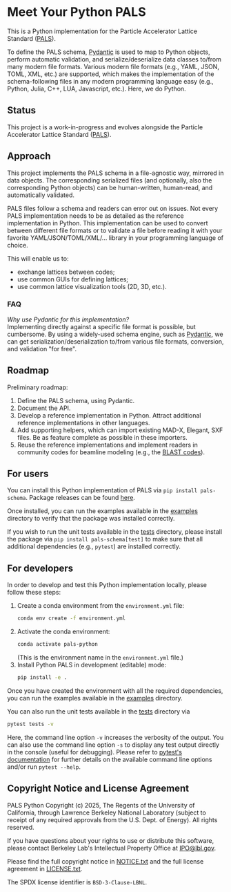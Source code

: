 # Meet Your Python PALS

This is a Python implementation for the Particle Accelerator Lattice Standard ([PALS](https://github.com/campa-consortium/pals)).

To define the PALS schema, [Pydantic](https://docs.pydantic.dev) is used to map to Python objects, perform automatic validation, and serialize/deserialize data classes to/from many modern file formats.
Various modern file formats (e.g., YAML, JSON, TOML, XML, etc.) are supported, which makes the implementation of the schema-following files in any modern programming language easy (e.g., Python, Julia, C++, LUA, Javascript, etc.).
Here, we do Python.


## Status

This project is a work-in-progress and evolves alongside the Particle Accelerator Lattice Standard ([PALS](https://github.com/campa-consortium/pals)).


## Approach

This project implements the PALS schema in a file-agnostic way, mirrored in data objects.
The corresponding serialized files (and optionally, also the corresponding Python objects) can be human-written, human-read, and automatically validated.

PALS files follow a schema and readers can error out on issues.
Not every PALS implementation needs to be as detailed as the reference implementation in Python.
This implementation can be used to convert between different file formats or to validate a file before reading it with your favorite YAML/JSON/TOML/XML/... library in your programming language of choice.

This will enable us to:
- exchange lattices between codes;
- use common GUIs for defining lattices;
- use common lattice visualization tools (2D, 3D, etc.).


### FAQ

*Why use Pydantic for this implementation?*  
Implementing directly against a specific file format is possible, but cumbersome.
By using a widely-used schema engine, such as [Pydantic](https://docs.pydantic.dev), we can get serialization/deserialization to/from various file formats, conversion, and validation "for free".


## Roadmap

Preliminary roadmap:

1. Define the PALS schema, using Pydantic.
2. Document the API.
3. Develop a reference implementation in Python. Attract additional reference implementations in other languages.
5. Add supporting helpers, which can import existing MAD-X, Elegant, SXF files. Be as feature complete as possible in these importers.
6. Reuse the reference implementations and implement readers in community codes for beamline modeling (e.g., the [BLAST codes](https://blast.lbl.gov)).


## For users

You can install this Python implementation of PALS via ``pip install pals-schema``. Package releases can be found [here](https://pypi.org/project/pals-schema/).

Once installed, you can run the examples available in the [examples](https://github.com/campa-consortium/pals-python/tree/main/examples) directory to verify that the package was installed correctly.

If you wish to run the unit tests available in the [tests](https://github.com/campa-consortium/pals-python/tree/main/tests) directory, please install the package via ``pip install pals-schema[test]`` to make sure that all additional dependencies (e.g., ``pytest``) are installed correctly.

## For developers

In order to develop and test this Python implementation locally, please follow these steps:

1. Create a conda environment from the `environment.yml` file:
    ```bash
    conda env create -f environment.yml
    ```
2. Activate the conda environment:
    ```bash
    conda activate pals-python
    ```
   (This is the environment name in the `environment.yml` file.)
3. Install Python PALS in development (editable) mode:
    ```bash
    pip install -e .
    ```

Once you have created the environment with all the required dependencies, you can run the examples available in the [examples](https://github.com/campa-consortium/pals-python/tree/main/examples) directory.

You can also run the unit tests available in the [tests](https://github.com/campa-consortium/pals-python/tree/main/tests) directory via
```bash
pytest tests -v
```
Here, the command line option `-v` increases the verbosity of the output.
You can also use the command line option `-s` to display any test output directly in the console (useful for debugging).
Please refer to [pytest's documentation](https://docs.pytest.org/en/stable/) for further details on the available command line options and/or run `pytest --help`.

## Copyright Notice and License Agreement

PALS Python Copyright (c) 2025, The Regents of the University of California,
through Lawrence Berkeley National Laboratory (subject to receipt of
any required approvals from the U.S. Dept. of Energy). All rights reserved.

If you have questions about your rights to use or distribute this software,
please contact Berkeley Lab's Intellectual Property Office at
IPO@lbl.gov.

Please find the full copyright notice in [NOTICE.txt](NOTICE.txt) and the full license agreement in [LICENSE.txt](LICENSE.txt).

The SPDX license identifier is `BSD-3-Clause-LBNL`.
